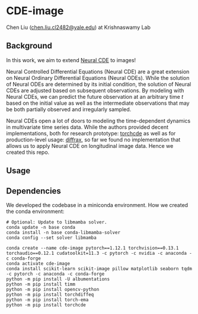 # CDE-image
Chen Liu (chen.liu.cl2482@yale.edu) at Krishnaswamy Lab

## Background
In this work, we aim to extend [Neural CDE](https://arxiv.org/abs/2005.08926) to images!

Neural Controlled Differential Equations (Neural CDE) are a great extension on Neural Ordinary Differential Equations (Neural ODEs). While the solution of Neural ODEs are determined by its initial condition, the solution of Neural CDEs are adjusted based on subsequent observations. By modeling with Neural CDEs, we can predict the future observation at an arbitrary time $t$ based on the initial value as well as the intermediate observations that may be both partially observed and irregularly sampled.

Neural CDEs open a lot of doors to modeling the time-dependent dynamics in multivariate time series data. While the authors provided decent implementations, both for research prototype: [torchcde](https://github.com/patrick-kidger/torchcde) as well as for production-level usage: [diffrax](https://github.com/patrick-kidger/diffrax), so far we found no implementation that allows us to apply Neural CDE on longitudinal image data. Hence we created this repo.


## Usage


## Dependencies
We developed the codebase in a miniconda environment.
How we created the conda environment:
```
# Optional: Update to libmamba solver.
conda update -n base conda
conda install -n base conda-libmamba-solver
conda config --set solver libmamba

conda create --name cde-image pytorch==1.12.1 torchvision==0.13.1 torchaudio==0.12.1 cudatoolkit=11.3 -c pytorch -c nvidia -c anaconda -c conda-forge
conda activate cde-image
conda install scikit-learn scikit-image pillow matplotlib seaborn tqdm -c pytorch -c anaconda -c conda-forge
python -m pip install -U albumentations
python -m pip install timm
python -m pip install opencv-python
python -m pip install torchdiffeq
python -m pip install torch-ema
python -m pip install torchcde
```

